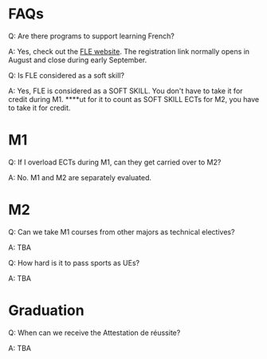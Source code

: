 # FAQs

Q: Are there programs to support learning French?

A: Yes, check out the [FLE website](https://www.sciences.universite-paris-saclay.fr/formation/service-des-langues/nos-formations/cours-de-fle-francais-langue-etrangere). The registration link normally opens in August and close during early September.

Q: Is FLE considered as a soft skill?

A: Yes, FLE is considered as a SOFT SKILL. You don't have to take it for credit during M1. ****ut for it to count as SOFT SKILL ECTs for M2, you have to take it for credit.


# M1

Q: If I overload ECTs during M1, can they get carried over to M2?

A: No. M1 and M2 are separately evaluated.

# M2

Q: Can we take M1 courses from other majors as technical electives?

A: TBA

Q: How hard is it to pass sports as UEs?

A: TBA

# Graduation

Q: When can we receive the Attestation de réussite?

A: TBA

